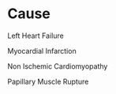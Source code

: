 # Cause

Left Heart Failure

Myocardial Infarction

Non Ischemic Cardiomyopathy

Papillary Muscle Rupture
